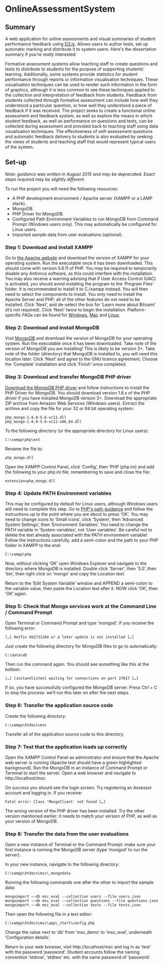 # OnlineAssessmentSystem

## Summary 

A web application for online assessments and visual summaries of student performance feedback using [D3.js](https://d3js.org/). Allows users to author tests, set up automatic marking and distribute it to system users. Here's the dissertation summary if you're *really* interested:

Formative assessment systems allow teaching staff to create questions and tests to distribute to students for the purpose of supporting students’ learning. Additionally, some systems provide statistics for student performance through reports or information visualisation techniques. These visualisation techniques can be used to render such information in the form of graphics, although it is less common to see these techniques applied to the collection and interpretation of feedback from students. Feedback from students collected through formative assessment can include how well they understood a particular question, or how well they understood a piece of feedback if it was received. The project seeks to create a functional online assessment and feedback system, as well as explore the means in which student feedback, as well as performance on questions and tests, can be collected during assessment and provided back to teaching staff using data visualisation techniques. The effectiveness of self-assessment questions and automatic feedback delivery to students is also evaluated by seeking the views of students and teaching staff that would represent typical users of the system.

## Set-up

*Note: guidance was written in August 2015 and may be deprecated. Exact steps required may be slightly different.*

To run the project you will need the following resources:
* A PHP development environment / Apache server (XAMPP or a LAMP stack).
* MongoDB.
* PHP Driver for MongoDB.
* Configured Path Environment Variables to run MongoDB from Command Prompt (Windows users only). This may automatically be configured for Linux users.
* Imported sample data from user evaluations (optional).

### Step 1: Download and install XAMPP

Go to [the Apache website](https://www.apachefriends.org/index.html) and download the version of XAMPP for your operating system. Run the executable once it has been downloaded. This should come with version 5.6.11 of PHP.
You may be required to temporarily disable any Antivirus software, as this could interfere with the installation. You may also receive a warning advising that if User Access Control (UAC) is activated, you should avoid installing the program to the ‘Program Files’ folder. It is recommended to install it to C:/xampp instead.
You will then need to select the components to install. You only need to install the Apache Server and PHP; all of the other features do not need to be installed. Click ‘Next’, and de-select the box for ‘Learn more about Bitnami’ (it’s not required). Click ‘Next’ twice to begin the installation.
Platform-specific FAQs can be found for [Windows](https://www.apachefriends.org/faq_windows.html), [Mac](https://www.apachefriends.org/faq_osx.html) and [Linux](https://www.apachefriends.org/faq_linux.html).

### Step 2: Download and install MongoDB

Visit [MongoDB](https://www.mongodb.org/downloads) and download the version of MongoDB for your operating system. Run the executable once it has been downloaded. Take note of the version of MongoDB you are installing! This is likely to be version 3+. Take note of the folder (directory) that MongoDB is installed to, you will need this location later.
Click ‘Next’ and agree to the GNU licence agreement. Choose the ‘Complete’ installation and click ‘Finish’ once completed.

### Step 3: Download and transfer MongoDB PHP driver

[Download the MongoDB PHP driver](http://docs.mongodb.org/ecosystem/drivers/php/) and follow instructions to install the PHP Driver for MongoDB. You should download version 1.6.x of the PHP driver if you have installed MongoDB version 3+. Download the appropriate ZIP archive from Amazon Web Services (Windows users). Extract the archive and copy the file for your 32 or 64 bit operating system:

```
php_mongo-1.6.8-5.6-vc11.dll
php_mongo-1.6.8-5.6-vc11-x86_64.dll
```

To the following directory (or the appropriate directory for Linux users):

```
C:\xampp\php\ext
```

Rename the file to:

```
php_mongo.dll
```

Open the XAMPP Control Panel, click ‘Config’, then ‘PHP (php.ini) and add the following to your php.ini file, remembering to save and close the file:

```
extension=php_mongo.dll
```

### Step 4: Update PATH Environment variables

This may be configured by default for Linux users, although Windows users will need to complete this step. Go to [PHP's path guidance](http://us3.php.net/manual/en/faq.installation.php#faq.installation.addtopath) and follow the instructions up to the point where you are about to press ‘OK’. You may need to change icons to ‘Small icons’, click ‘System’, then ‘Advanced System Settings’, then ‘Environment Variables’. You need to change the PATH variable in ‘System variables’, not ‘User variables’. Be careful not to delete the text already associated with the PATH environment variable! Follow the instructions carefully, add a semi-colon and the path to your PHP folder in XAMPP to the end:

```
C:\xampp\php
```

Now, without clicking ‘OK’ open Windows Explorer and navigate to the directory where MongoDB is installed. Double click ‘Server’, then ‘3.0’, then ‘bin’, then right click on ‘mongo’ and copy the Location text.

Return to the ‘Edit System Variable’ window and APPEND a semi-colon to the variable value, then paste the Location text after it. NOW click ‘OK’, then ‘OK’ again.

### Step 5: Check that Mongo services work at the Command Line / Command Prompt

Open Terminal or Command Prompt and type 'mongod'. If you receive the following error:

```
[…] Hotfix kb2731284 or a later update is not installed […]
```

Just create the following directory for MongoDB files to go to automatically:

```
C:\data\db
```

Then run the command again. You should see something like this at the bottom:

```
[…] [initandlisten] waiting for connections on port 27017 […]
```

If so, you have successfully configured the MongoDB server. Press Ctrl + C to stop the process: we’ll run this later on after the next steps.

### Step 6: Transfer the application source code

Create the following directory:

```
C:\xampp\htdocs\msc
```

Transfer all of the application source code to this directory.

### Step 7: Test that the application loads up correctly

Open the XAMPP Control Panel as administrator and ensure that the Apache web server is running (Apache text should have a green highlighted background). Run the MongoDB in an instance of Command Prompt or Terminal to start the server. Open a web browser and navigate to http://localhost/msc

On success you should see the login screen. Try registering an Assessor account and logging in. If you receive:

```
Fatal error: Class 'MongoClient' not found […]
```

The wrong version of the PHP driver has been installed. Try the other version mentioned earlier: it needs to match your version of PHP, as well as your version of MongoDB.

### Step 8: Transfer the data from the user evaluations

Open a new instance of Terminal or the Command Prompt: make sure your first instance is running the MongoDB server (type ‘mongod’ to run the server).

In your new instance, navigate to the following directory:

```
C:\xampp\htdocs\msc\_mongodata
```

Running the following commands one after the other to import the sample data:

```
mongoimport –-db msc_eval --collection users --file users.json
mongoimport –-db msc_eval --collection questions --file questions.json
mongoimport –-db msc_eval --collection tests --file tests.json
```

Then open the following file in a text editor:

```
C:\xampp\htdocs\msc\app\_start\config.php
```

Change the value next to ‘db’ from ‘msc_demo’ to ‘msc_eval’, underneath ‘Configuration details’.

Return to your web browser, visit http://localhost/msc and log in as ‘test’ with the password ‘password’. Student accounts follow the naming convention ‘stdone’, ‘stdtwo’ etc. with the same password of ‘password’.
